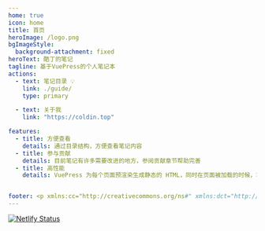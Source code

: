 ```yaml
---
home: true
icon: home
title: 首页
heroImage: /logo.png
bgImageStyle:
  background-attachment: fixed
heroText: 酷丁的笔记
tagline: 基于VuePress的个人笔记本
actions:
  - text: 笔记目录 💡
    link: ./guide/
    type: primary

  - text: 关于我
    link: "https://coldin.top"

features:
  - title: 方便查看
    details: 通过目录结构，方便查看笔记内容
  - title: 参与贡献
    details: 目前笔记有许多需要改进的地方，参阅贡献章节帮助完善
  - title: 高性能
    details: VuePress 为每个页面预渲染生成静态的 HTML，同时在页面被加载的时候，将作为 SPA 运行。


footer: <p xmlns:cc="http://creativecommons.org/ns#" xmlns:dct="http://purl.org/dc/terms/">Code licensed under MIT,<a property="dct:title" rel="cc:attributionURL" href="https://note.coldin.top">酷丁的笔记库</a> by <a rel="cc:attributionURL dct:creator" property="cc:attributionName" href="https://coldin.top">Coldin04</a> is licensed under <a href="http://creativecommons.org/licenses/by-sa/4.0/?ref=chooser-v1" target="_blank" rel="license noopener noreferrer" style="display:inline-block;">CC BY-SA 4.0<img style="height:22px!important;margin-left:3px;vertical-align:text-bottom;" src="https://mirrors.creativecommons.org/presskit/icons/cc.svg?ref=chooser-v1"><img style="height:22px!important;margin-left:3px;vertical-align:text-bottom;" src="https://mirrors.creativecommons.org/presskit/icons/by.svg?ref=chooser-v1"><img style="height:22px!important;margin-left:3px;vertical-align:text-bottom;" src="https://mirrors.creativecommons.org/presskit/icons/sa.svg?ref=chooser-v1"></a></p>
---
```


[![Netlify Status](https://api.netlify.com/api/v1/badges/8cf27ec5-740d-4db4-8e85-66d858486f96/deploy-status)](https://app.netlify.com/sites/coldin-note/deploys)